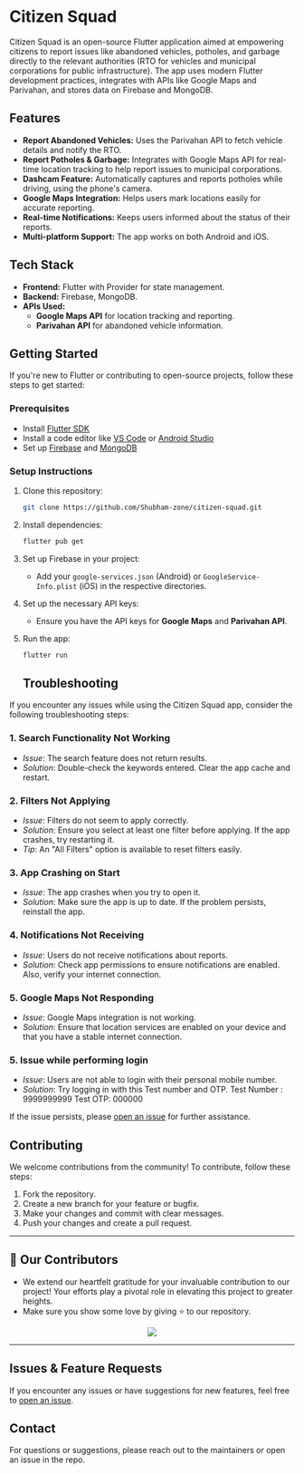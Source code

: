 # Citizen Squad

Citizen Squad is an open-source Flutter application aimed at empowering citizens to report issues like abandoned vehicles, potholes, and garbage directly to the relevant authorities (RTO for vehicles and municipal corporations for public infrastructure). The app uses modern Flutter development practices, integrates with APIs like Google Maps and Parivahan, and stores data on Firebase and MongoDB.

## Features
- **Report Abandoned Vehicles:** Uses the Parivahan API to fetch vehicle details and notify the RTO.
- **Report Potholes & Garbage:** Integrates with Google Maps API for real-time location tracking to help report issues to municipal corporations.
- **Dashcam Feature:** Automatically captures and reports potholes while driving, using the phone's camera.
- **Google Maps Integration:** Helps users mark locations easily for accurate reporting.
- **Real-time Notifications:** Keeps users informed about the status of their reports.
- **Multi-platform Support:** The app works on both Android and iOS.

## Tech Stack
- **Frontend:** Flutter with Provider for state management.
- **Backend:** Firebase, MongoDB.
- **APIs Used:**
  - **Google Maps API** for location tracking and reporting.
  - **Parivahan API** for abandoned vehicle information.

## Getting Started
If you're new to Flutter or contributing to open-source projects, follow these steps to get started:

### Prerequisites
- Install [Flutter SDK](https://docs.flutter.dev/get-started/install)
- Install a code editor like [VS Code](https://code.visualstudio.com/) or [Android Studio](https://developer.android.com/studio)
- Set up [Firebase](https://firebase.google.com/) and [MongoDB](https://www.mongodb.com/)

### Setup Instructions
1. Clone this repository:
    ```bash
    git clone https://github.com/Shubham-zone/citizen-squad.git
    ```
2. Install dependencies:
    ```bash
    flutter pub get
    ```
3. Set up Firebase in your project:
   - Add your `google-services.json` (Android) or `GoogleService-Info.plist` (iOS) in the respective directories.
4. Set up the necessary API keys:
   - Ensure you have the API keys for **Google Maps** and **Parivahan API**.

5. Run the app:
    ```bash
    flutter run
    ```
    ## Troubleshooting

If you encounter any issues while using the Citizen Squad app, consider the following troubleshooting steps:

### 1. Search Functionality Not Working
- *Issue*: The search feature does not return results.
- *Solution*: Double-check the keywords entered. Clear the app cache and restart.

### 2. Filters Not Applying
- *Issue*: Filters do not seem to apply correctly.
- *Solution*: Ensure you select at least one filter before applying. If the app crashes, try restarting it.
- *Tip*: An "All Filters" option is available to reset filters easily.

### 3. App Crashing on Start
- *Issue*: The app crashes when you try to open it.
- *Solution*: Make sure the app is up to date. If the problem persists, reinstall the app.

### 4. Notifications Not Receiving
- *Issue*: Users do not receive notifications about reports.
- *Solution*: Check app permissions to ensure notifications are enabled. Also, verify your internet connection.

### 5. Google Maps Not Responding
- *Issue*: Google Maps integration is not working.
- *Solution*: Ensure that location services are enabled on your device and that you have a stable internet connection.

### 5. Issue while performing login
- *Issue*: Users are not able to login with their personal mobile number.
- *Solution*: Try logging in with this Test number and OTP. 
              Test Number : 9999999999
              Test OTP: 000000


If the issue persists, please [open an issue](https://github.com/Shubham-zone/citizen-squad/issues) for further assistance.

## Contributing
We welcome contributions from the community! To contribute, follow these steps:

1. Fork the repository.
2. Create a new branch for your feature or bugfix.
3. Make your changes and commit with clear messages.
4. Push your changes and create a pull request.

---

## 👀 Our Contributors

- We extend our heartfelt gratitude for your invaluable contribution to our project! Your efforts play a pivotal role in elevating this project to greater heights.
- Make sure you show some love by giving ⭐ to our repository.

<div align="center">
  <a href="https://github.com/Shubham-Zone/Citizen_Squad">
    <img src="https://contrib.rocks/image?repo=Shubham-Zone/Citizen_Squad&&max=100" />
  </a>
</div>

---

## Issues & Feature Requests
If you encounter any issues or have suggestions for new features, feel free to [open an issue](https://github.com/Shubham-zone/citizen-squad/issues).

## Contact
For questions or suggestions, please reach out to the maintainers or open an issue in the repo.
